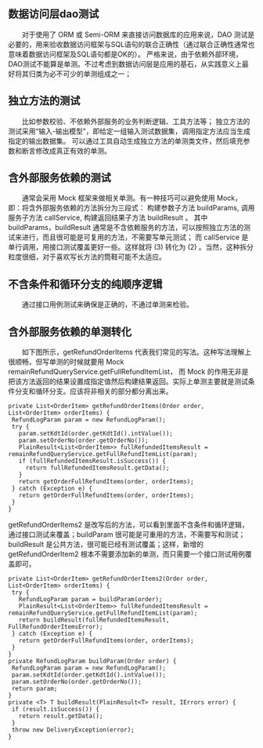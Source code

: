  ## 数据访问层dao测试
　　对于使用了 ORM 或 Semi-ORM 来直接访问数据库的应用来说，DAO 测试是必要的，用来验收数据访问框架与SQL语句的联合正确性（通过联合正确性通常也意味着数据访问框架及SQL语句都是OK的）。
严格来说，由于依赖外部环境，DAO测试不能算是单测。不过考虑到数据访问层是应用的基石，从实践意义上最好将其归类为必不可少的单测组成之一；
 ## 独立方法的测试
　　比如参数校验、不依赖外部服务的业务判断逻辑、工具方法等；
独立方法的测试采用“输入-输出模型”，即给定一组输入测试数据集，调用指定方法应当生成指定的输出数据集。
可以通过工具自动生成独立方法的单测类文件，然后填充参数和断言修改成真正有效的单测。
 ## 含外部服务依赖的测试
　　通常会采用 Mock 框架来做相关单测。有一种技巧可以避免使用 Mock， 即：将含外部服务依赖的方法拆分为三段式： 构建参数子方法 buildParams, 调用服务子方法 callService, 构建返回结果子方法 buildResult 。 其中 buildParams，buildResult 通常是不含依赖服务的方法，可以按照独立方法的测试来进行，而且很可能是可复用的方法，不需要写单元测试； 而 callService 是单行调用，用接口测试覆盖更好一些。这样就将 (3) 转化为 (2) 。当然，这种拆分粒度很细，对于喜欢写长方法的筒鞋可能不太适应。
 ## 不含条件和循环分支的纯顺序逻辑
　　通过接口用例测试来确保是正确的，不通过单测来检验。
 ## 含外部服务依赖的单测转化
　　如下图所示，getRefundOrderItems 代表我们常见的写法。这种写法理解上很顺畅，但写单测的时候就要用 Mock remainRefundQueryService.getFullRefundItemList， 而 Mock 的作用无非是把该方法返回的结果设置成指定值然后构建结果返回。实际上单测主要就是测试条件分支和循环分支。应该将非相关的部分都分离出来。

    private List<OrderItem> getRefundOrderItems(Order order, List<OrderItem> orderItems) {
     RefundLogParam param = new RefundLogParam();
     try {
       param.setKdtId(order.getKdtId().intValue());
       param.setOrderNo(order.getOrderNo());
       PlainResult<List<OrderItem>> fullRefundedItemsResult =  remainRefundQueryService.getFullRefundItemList(param);
       if (fullRefundedItemsResult.isSuccess()) {
         return fullRefundedItemsResult.getData();
       }
       return getOrderFullRefundItems(order, orderItems);
     } catch (Exception e) {
       return getOrderFullRefundItems(order, orderItems);
     }
    }

getRefundOrderItems2 是改写后的方法，可以看到里面不含条件和循环逻辑，通过接口测试来覆盖；buildParam 很可能是可重用的方法，不需要写和测试；buildResult 是公共方法，很可能已经有测试覆盖；这样，新增的 getRefundOrderItem2 根本不需要添加新的单测，而只需要一个接口测试用例覆盖即可。

    private List<OrderItem> getRefundOrderItems2(Order order, List<OrderItem> orderItems) {
     try {
       RefundLogParam param = buildParam(order);
       PlainResult<List<OrderItem>> fullRefundedItemsResult =  remainRefundQueryService.getFullRefundItemList(param);
       return buildResult(fullRefundedItemsResult, FullRefundOrderItemsError);
     } catch (Exception e) {
       return getOrderFullRefundItems(order, orderItems);
     }
    }
    private RefundLogParam buildParam(Order order) {
     RefundLogParam param = new RefundLogParam();
     param.setKdtId(order.getKdtId().intValue());
     param.setOrderNo(order.getOrderNo());
     return param;
    }
    private <T> T buildResult(PlainResult<T> result, IErrors error) {
     if (result.isSuccess()) {
       return result.getData();
     }
     throw new DeliveryException(error);
    }
